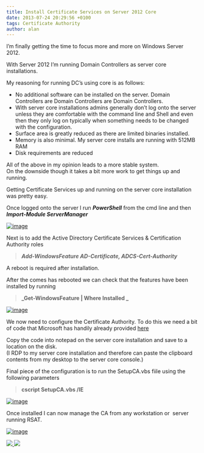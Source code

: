 ```yaml
---
title: Install Certificate Services on Server 2012 Core
date: 2013-07-24 20:29:56 +0100
tags: Certificate Authority
author: alan
---
```


I’m finally getting the time to focus more and more on Windows Server 2012.

With Server 2012 I’m running Domain Controllers as server core installations.

My reasoning for running DC’s using core is as follows:

- No additional software can be installed on the server. Domain Controllers are Domain Controllers are Domain Controllers.
- With server core installations admins generally don’t log onto the server unless they are comfortable with the command line and Shell and even then they only log on typically when something needs to be changed with the configuration.
- Surface area is greatly reduced as there are limited binaries installed.
- Memory is also minimal. My server core installs are running with 512MB RAM
- Disk requirements are reduced

All of the above in my opinion leads to a more stable system.  
On the downside though it takes a bit more work to get things up and running.

Getting Certificate Services up and running on the server core installation was pretty easy.

Once logged onto the server I run **_PowerShell_** from the cmd line and then **_Import-Module ServerManager_**

[ ![image](http://everythingsysadmin.files.wordpress.com/2013/07/image_thumb2.png?w=244&h=77 "image") ](http://everythingsysadmin.files.wordpress.com/2013/07/image2.png)

Next is to add the Active Directory Certificate Services & Certification Authority roles

>

> **_Add-WindowsFeature AD-Certificate, ADCS-Cert-Authority_**

A reboot is required after installation.

After the comes has rebooted we can check that the features have been installed by running

>

> **_Get-WindowsFeature | Where Installed _**

[ ![image](http://everythingsysadmin.files.wordpress.com/2013/07/image_thumb3.png?w=244&h=117 "image") ](http://everythingsysadmin.files.wordpress.com/2013/07/image3.png)

We now need to configure the Certificate Authority. To do this we need a bit of code that Microsoft has handily already provided [here](http://technet.microsoft.com/en-us/library/ee918754%28v=ws.10%29.aspx "http://technet.microsoft.com/en-us/library/ee918754%28v=ws.10%29.aspx")

Copy the code into notepad on the server core installation and save to a  location on the disk.  
(I RDP to my server core installation and therefore can paste the clipboard contents from my desktop to the server core console.)

Final piece of the configuration is to run the SetupCA.vbs fiile using the following parameters

>

> **cscript SetupCA.vbs /IE**

[ ![image](http://everythingsysadmin.files.wordpress.com/2013/07/image_thumb4.png?w=244&h=125 "image") ](http://everythingsysadmin.files.wordpress.com/2013/07/image4.png)

Once installed I can now manage the CA from any workstation or  server running RSAT.

[ ![image](http://everythingsysadmin.files.wordpress.com/2013/07/image_thumb5.png?w=244&h=163 "image") ](http://everythingsysadmin.files.wordpress.com/2013/07/image5.png)

    
[ ![](http://feeds.wordpress.com/1.0/comments/everythingsysadmin.wordpress.com/605/) ](http://feeds.wordpress.com/1.0/gocomments/everythingsysadmin.wordpress.com/605/) ![](http://stats.wordpress.com/b.gif?host=everythingsysadmin.wordpress.com&blog=8998607&post=605&subd=everythingsysadmin&ref=&feed=1)

        
